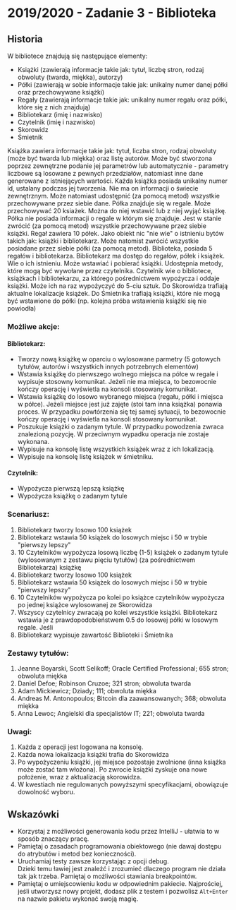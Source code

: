 # 2019/2020 - Zadanie 3 - Biblioteka

## Historia

W bibliotece znajdują się następujące elementy:
*	Książki (zawierają informacje takie jak: tytuł, liczbę stron, rodzaj obwoluty (twarda, miękka), autorzy)
*	Półki (zawierają w sobie informacje takie jak: unikalny numer danej półki oraz przechowywane książki)
*	Regały (zawierają informacje takie jak: unikalny numer regału oraz półki, które się z nich znajdują)
*	Bibliotekarz (imię i nazwisko)
*	Czytelnik (imię i nazwisko)
*	Skorowidz
*	Śmietnik

Książka zawiera informacje takie jak: tytuł, liczba stron, rodzaj obwoluty (może być twarda lub miękka) oraz listę autorów. Może być stworzona poprzez zewnętrzne podanie jej parametrów lub automatycznie - parametry liczbowe są losowane z pewnych przedziałów, natomiast inne dane generowane z istniejących wartości. Każda książka posiada unikalny numer id, ustalany podczas jej tworzenia. Nie ma on informacji o świecie zewnętrznym. Może natomiast udostępnić (za pomocą metod) wszystkie przechowywane przez siebie dane.
Półka znajduje się w regale. Może przechowywać 20 ksiażek. Można do niej wstawić lub z niej wyjąć książkę. Półka nie posiada informacji o regale w którym się znajduje. Jest w stanie zwrócić (za pomocą metod) wszystkie przechowywane przez siebie książki.
Regał zawiera 10 półek. Jako obiekt nic "nie wie" o istnieniu bytów takich jak: książki i bibliotekarz. Może natomist zwrócić wszystkie posiadane przez siebie półki (za pomocą metod).
Biblioteka, posiada 5 regałów i bibliotekarza.
Bibliotekarz ma dostęp do regałów, półek i książek. Wie o ich istnieniu. Może wstawiać i pobierać książki. Udostępnia metody, które mogą być wywołane przez czytelnika.
Czytelnik wie o bibliotece, książkach i bibliotekarzu, za którego pośrednictwem wypożycza i oddaje książki. Może ich na raz wypożyczyć do 5-ciu sztuk.
Do Skorowidza trafiają aktualne lokalizacje książek.
Do Śmietnika trafiają książki, które nie mogą być wstawione do półki (np. kolejna próba wstawienia książki się nie powiodła)

### Możliwe akcje:
####	Bibliotekarz:
*	Tworzy nową książkę w oparciu o wylosowane parmetry (5 gotowych tytułów, autorów i wszystkich innych potrzebnych elementów)
*	Wstawia książkę do pierwszego wolnego miejsca na półce w regale i wypisuje stosowny komunikat. Jeżeli nie ma miejsca, to bezowocnie kończy operację i wyświetla na konsoli stosowany komunikat.
*	Wstawia książkę do losowo wybranego miejsca (regału, półki i miejsca w półce). Jeżeli miejsce jest już zajęte (stoi tam inna książka) ponawia proces. W przypadku powtórzenia się tej samej sytuacji, to bezowocnie kończy operację i wyświetla na konsoli stosowany komunikat.
*	Poszukuje książki o zadanym tytule. W przypadku powodzenia zwraca znalezioną pozycję. W przeciwnym wypadku operacja nie zostaje wykonana.
*	Wypisuje na konsolę listę wszystkich książek wraz z ich lokalizacją.
*	Wypisuje na konsolę listę książek w śmietniku.

####	Czytelnik:
*	Wypożycza pierwszą lepszą książkę
*	Wypożycza książkę o zadanym tytule

### Scenariusz:
1.	Bibliotekarz tworzy losowo 100 książek
2.	Bibliotekarz wstawia 50 książek do losowych miejsc i 50 w trybie "pierwszy lepszy"
3.	10 Czytelników wypożycza losową liczbę (1-5) książek o zadanym tytule (wylosowanym z zestawu pięciu tytułów) (za pośrednictwem Bibliotekarza) książkę
4.	Bibliotekarz tworzy losowo 100 książek
5.	Bibliotekarz wstawia 50 książek do losowych miejsc i 50 w trybie "pierwszy lepszy"
6.	10 Czytelników wypożycza po kolei po książce czytelników wypożycza po jednej książce wylosowanej ze Skorowidza
7.	Wszyscy czytelnicy zwracają po kolei wszystkie książki. Bibliotekarz wstawia je z prawdopodobieństwem 0.5 do losowej półki w losowym regale. Jeśli
8.	Bibliotekarz wypisuje zawartość Biblioteki i Śmietnika

### Zestawy tytułów:
1.	Jeanne Boyarski, Scott Selikoff; Oracle Certified Professional; 655 stron; obwoluta miękka
2.	Daniel Defoe; Robinson Cruzoe; 321 stron; obwoluta twarda
3.	Adam Mickiewicz; Dziady; 111; obwoluta miękka
4.	Andreas M. Antonopoulos; Bitcoin dla zaawansowanych; 368; obwoluta miękka
5.	Anna Lewoc; Angielski dla specjalistów IT; 221; obwoluta twarda

### Uwagi:
1.	Każda z operacji jest logowana na konsolę.
2.	Każda nowa lokalizacja książki trafia do Skorowidza
3.	Po wypożyczeniu książki, jej miejsce pozostaje zwolnione (inna książka może zostać tam włożona). Po zwrocie książki zyskuje ona nowe położenie, wraz z aktualizacją skorowidza.
4.	W kwestiach nie regulowanych powyższymi specyfikacjami, obowiązuje dowolność wyboru.


## Wskazówki
- Korzystaj z możliwości generowania kodu przez IntelliJ - ułatwia
to w sposób znaczący pracę. 
- Pamiętaj o zasadach programowania obiektowego (nie dawaj dostępu do atrybutów i metod bez konieczności).
- Uruchamiaj testy zawsze korzystając z opcji debug.  
Dzieki temu ławiej jest znaleźć i zrozumieć dlaczego program nie działa tak jak trzeba.
Pamiętaj o możliwości stawiania breakpointów.
- Pamiętaj o umiejscowieniu kodu w odpowiednim pakiecie.
Najprościej, jeśli utworzysz nowy projekt, dodasz plik z testem i pozwolisz `Alt+Enter`
na nazwie pakietu wykonać swoją magię.

